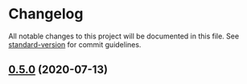 # Changelog

All notable changes to this project will be documented in this file. See [standard-version](https://github.com/conventional-changelog/standard-version) for commit guidelines.

## [0.5.0](https://github.com/rdf-esm/namespace/compare/v1.1.0...v0.5.0) (2020-07-13)
